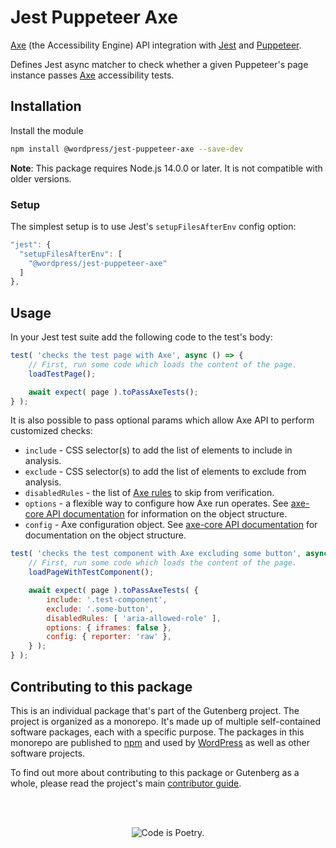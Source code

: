 # Jest Puppeteer Axe

[Axe](https://www.deque.com/axe/) (the Accessibility Engine) API integration with [Jest](https://jestjs.io/) and [Puppeteer](https://pptr.dev/).

Defines Jest async matcher to check whether a given Puppeteer's page instance passes [Axe](https://www.deque.com/axe/) accessibility tests.

## Installation

Install the module

```bash
npm install @wordpress/jest-puppeteer-axe --save-dev
```

**Note**: This package requires Node.js 14.0.0 or later. It is not compatible with older versions.

### Setup

The simplest setup is to use Jest's `setupFilesAfterEnv` config option:

```js
"jest": {
  "setupFilesAfterEnv": [
    "@wordpress/jest-puppeteer-axe"
  ]
},
```

## Usage

In your Jest test suite add the following code to the test's body:

```js
test( 'checks the test page with Axe', async () => {
	// First, run some code which loads the content of the page.
	loadTestPage();

	await expect( page ).toPassAxeTests();
} );
```

It is also possible to pass optional params which allow Axe API to perform customized checks:

-   `include` - CSS selector(s) to add the list of elements to include in analysis.
-   `exclude` - CSS selector(s) to add the list of elements to exclude from analysis.
-   `disabledRules` - the list of [Axe rules](https://github.com/dequelabs/axe-core/blob/HEAD/doc/rule-descriptions.md) to skip from verification.
-   `options` - a flexible way to configure how Axe run operates. See [axe-core API documentation](https://github.com/dequelabs/axe-core/blob/HEAD/doc/API.md#options-parameter) for information on the object structure.
-   `config` - Axe configuration object. See [axe-core API documentation](https://github.com/dequelabs/axe-core/blob/HEAD/doc/API.md#api-name-axeconfigure) for documentation on the object structure.

```js
test( 'checks the test component with Axe excluding some button', async () => {
	// First, run some code which loads the content of the page.
	loadPageWithTestComponent();

	await expect( page ).toPassAxeTests( {
		include: '.test-component',
		exclude: '.some-button',
		disabledRules: [ 'aria-allowed-role' ],
		options: { iframes: false },
		config: { reporter: 'raw' },
	} );
} );
```

## Contributing to this package

This is an individual package that's part of the Gutenberg project. The project is organized as a monorepo. It's made up of multiple self-contained software packages, each with a specific purpose. The packages in this monorepo are published to [npm](https://www.npmjs.com/) and used by [WordPress](https://make.wordpress.org/core/) as well as other software projects.

To find out more about contributing to this package or Gutenberg as a whole, please read the project's main [contributor guide](https://github.com/WordPress/gutenberg/tree/HEAD/CONTRIBUTING.md).

<br /><br /><p align="center"><img src="https://s.w.org/style/images/codeispoetry.png?1" alt="Code is Poetry." /></p>
